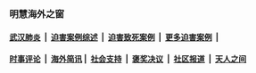 
### 明慧海外之窗

####  [武汉肺炎](indexes/365.md?t=07150301) &nbsp;|&nbsp;  [迫害案例综述](indexes/328.md?t=07150301) &nbsp;|&nbsp; [迫害致死案例](indexes/277.md?t=07150301)  &nbsp;|&nbsp; [更多迫害案例](indexes/81.md?t=07150301)  &nbsp;|&nbsp; 
####  [时事评论](indexes/19.md?t=07150301) &nbsp;|&nbsp; [海外简讯](indexes/245.md?t=07150301)&nbsp;|&nbsp;  [社会支持](indexes/140.md?t=07150301) &nbsp;|&nbsp; [褒奖决议](indexes/282.md?t=07150301) &nbsp;|&nbsp; [社区报道](indexes/91.md?t=07150301)  &nbsp;|&nbsp; [天人之间](indexes/78.md?t=07150301) 

